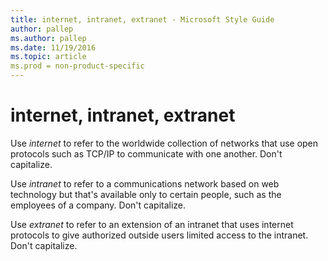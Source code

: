 ```yaml
---
title: internet, intranet, extranet - Microsoft Style Guide
author: pallep
ms.author: pallep
ms.date: 11/19/2016
ms.topic: article
ms.prod = non-product-specific
---
```


# internet, intranet, extranet

Use *internet*
to refer to the worldwide collection of networks that use open
protocols such as TCP/IP to communicate with one another. Don't
capitalize.

Use *intranet*
to refer to a communications network based on web technology but
that's available only to certain people, such as the employees of a
company. Don't capitalize.

Use *extranet*
to refer to an extension of an intranet that uses
internet protocols to give authorized outside
users limited access to the intranet. Don't capitalize.
